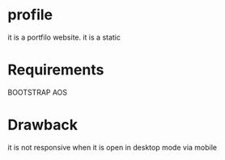 # profile
it is a portfilo website.
it is a static 
# Requirements
BOOTSTRAP
AOS
# Drawback
it is not responsive when it is open in desktop mode via mobile
